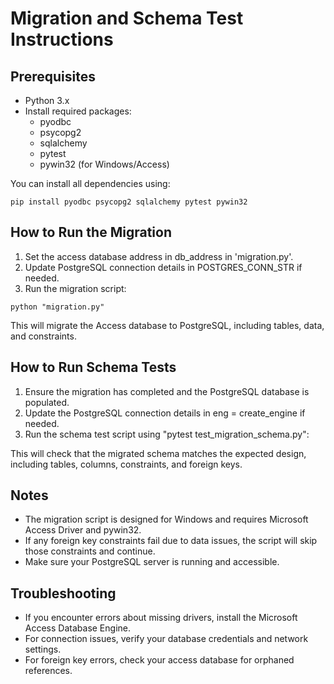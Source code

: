 # Migration and Schema Test Instructions

## Prerequisites
- Python 3.x
- Install required packages:
  - pyodbc
  - psycopg2
  - sqlalchemy
  - pytest
  - pywin32 (for Windows/Access)

You can install all dependencies using:
```
pip install pyodbc psycopg2 sqlalchemy pytest pywin32
```

## How to Run the Migration
1. Set the access database address in db_address in 'migration.py'.
2. Update PostgreSQL connection details in POSTGRES_CONN_STR if needed.
3. Run the migration script:
```
python "migration.py"
```
This will migrate the Access database to PostgreSQL, including tables, data, and constraints.

## How to Run Schema Tests
1. Ensure the migration has completed and the PostgreSQL database is populated.
2. Update the PostgreSQL connection details in eng = create_engine if needed.
3. Run the schema test script using "pytest test_migration_schema.py":

This will check that the migrated schema matches the expected design, including tables, columns, constraints, and foreign keys.

## Notes
- The migration script is designed for Windows and requires Microsoft Access Driver and pywin32.
- If any foreign key constraints fail due to data issues, the script will skip those constraints and continue.
- Make sure your PostgreSQL server is running and accessible.

## Troubleshooting
- If you encounter errors about missing drivers, install the Microsoft Access Database Engine.
- For connection issues, verify your database credentials and network settings.
- For foreign key errors, check your access database for orphaned references.
